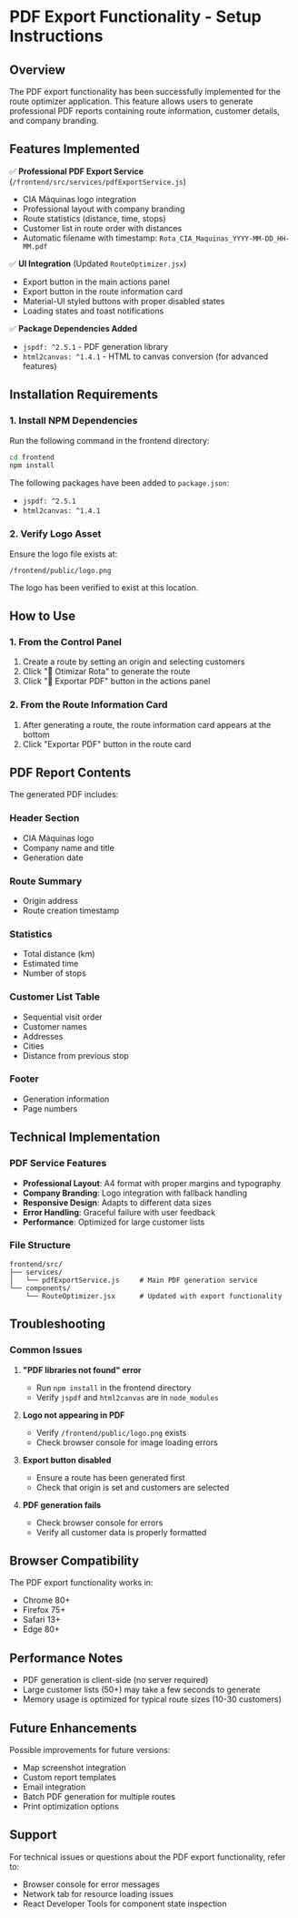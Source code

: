 # PDF Export Functionality - Setup Instructions

## Overview

The PDF export functionality has been successfully implemented for the route optimizer application. This feature allows users to generate professional PDF reports containing route information, customer details, and company branding.

## Features Implemented

✅ **Professional PDF Export Service** (`/frontend/src/services/pdfExportService.js`)
- CIA Máquinas logo integration
- Professional layout with company branding
- Route statistics (distance, time, stops)
- Customer list in route order with distances
- Automatic filename with timestamp: `Rota_CIA_Maquinas_YYYY-MM-DD_HH-MM.pdf`

✅ **UI Integration** (Updated `RouteOptimizer.jsx`)
- Export button in the main actions panel
- Export button in the route information card
- Material-UI styled buttons with proper disabled states
- Loading states and toast notifications

✅ **Package Dependencies Added**
- `jspdf: ^2.5.1` - PDF generation library
- `html2canvas: ^1.4.1` - HTML to canvas conversion (for advanced features)

## Installation Requirements

### 1. Install NPM Dependencies

Run the following command in the frontend directory:

```bash
cd frontend
npm install
```

The following packages have been added to `package.json`:
- `jspdf: ^2.5.1`
- `html2canvas: ^1.4.1`

### 2. Verify Logo Asset

Ensure the logo file exists at:
```
/frontend/public/logo.png
```

The logo has been verified to exist at this location.

## How to Use

### 1. From the Control Panel
1. Create a route by setting an origin and selecting customers
2. Click "🚀 Otimizar Rota" to generate the route
3. Click "📄 Exportar PDF" button in the actions panel

### 2. From the Route Information Card
1. After generating a route, the route information card appears at the bottom
2. Click "Exportar PDF" button in the route card

## PDF Report Contents

The generated PDF includes:

### Header Section
- CIA Máquinas logo
- Company name and title
- Generation date

### Route Summary
- Origin address
- Route creation timestamp

### Statistics
- Total distance (km)
- Estimated time
- Number of stops

### Customer List Table
- Sequential visit order
- Customer names
- Addresses
- Cities
- Distance from previous stop

### Footer
- Generation information
- Page numbers

## Technical Implementation

### PDF Service Features
- **Professional Layout**: A4 format with proper margins and typography
- **Company Branding**: Logo integration with fallback handling
- **Responsive Design**: Adapts to different data sizes
- **Error Handling**: Graceful failure with user feedback
- **Performance**: Optimized for large customer lists

### File Structure
```
frontend/src/
├── services/
│   └── pdfExportService.js     # Main PDF generation service
└── components/
    └── RouteOptimizer.jsx      # Updated with export functionality
```

## Troubleshooting

### Common Issues

1. **"PDF libraries not found" error**
   - Run `npm install` in the frontend directory
   - Verify `jspdf` and `html2canvas` are in `node_modules`

2. **Logo not appearing in PDF**
   - Verify `/frontend/public/logo.png` exists
   - Check browser console for image loading errors

3. **Export button disabled**
   - Ensure a route has been generated first
   - Check that origin is set and customers are selected

4. **PDF generation fails**
   - Check browser console for errors
   - Verify all customer data is properly formatted

## Browser Compatibility

The PDF export functionality works in:
- Chrome 80+
- Firefox 75+
- Safari 13+
- Edge 80+

## Performance Notes

- PDF generation is client-side (no server required)
- Large customer lists (50+) may take a few seconds to generate
- Memory usage is optimized for typical route sizes (10-30 customers)

## Future Enhancements

Possible improvements for future versions:
- Map screenshot integration
- Custom report templates
- Email integration
- Batch PDF generation for multiple routes
- Print optimization options

## Support

For technical issues or questions about the PDF export functionality, refer to:
- Browser console for error messages
- Network tab for resource loading issues
- React Developer Tools for component state inspection